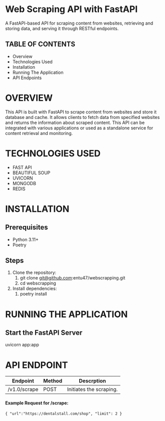 # **Web Scraping API with FastAPI**
A FastAPI-based API for scraping content from websites, retrieving and storing data, and serving it through RESTful endpoints.

## **TABLE OF CONTENTS**
* Overview
* Technologies Used
* Installation
* Running The Application
* API Endpoints

# **OVERVIEW**
This API is built with FastAPI to scrape content from websites and store it database and cache. It allows clients to fetch data from specified websites and returns the information about scraped content. This API can be integrated with various applications or used as a standalone service for content retrieval and monitoring.

# **TECHNOLOGIES USED**
* FAST API
* BEAUTIFUL SOUP
* UVICORN
* MONGODB
* REDIS

# **INSTALLATION**

## **Prerequisites**

* Python 3.11+
* Poetry

## **Steps**

1. Clone the repository:
   1. git clone git@github.com:entu47/webscrapping.git
   2. cd webscrapping
2. Install dependencies:
   1. poetry install


# **RUNNING THE APPLICATION**
## **Start the FastAPI Server**
uvicorn app:app

# **API ENDPOINT**

| Endpoint     | Method | Descrption              |
|--------------|--------|-------------------------|
| /v1.0/scrape | POST   | Initiates the scraping. |


#### Example Request for /scrape:

`{
    "url":"https://dentalstall.com/shop",
    "limit": 2
}`


    
